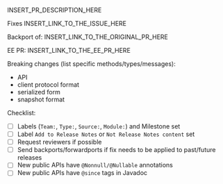 <!--
Contributing to Hazelcast and looking for a challenge? Why don't you check out our open positions?

https://hazelcast.bamboohr.com/hiring/jobs
-->

INSERT_PR_DESCRIPTION_HERE

Fixes INSERT_LINK_TO_THE_ISSUE_HERE

Backport of: INSERT_LINK_TO_THE_ORIGINAL_PR_HERE

EE PR: INSERT_LINK_TO_THE_EE_PR_HERE

Breaking changes (list specific methods/types/messages):
* API
* client protocol format
* serialized form
* snapshot format

Checklist:
- [ ] Labels (`Team:`, `Type:`, `Source:`, `Module:`) and Milestone set
- [ ] Label `Add to Release Notes` or `Not Release Notes content` set
- [ ] Request reviewers if possible
- [ ] Send backports/forwardports if fix needs to be applied to past/future releases
- [ ] New public APIs have `@Nonnull/@Nullable` annotations
- [ ] New public APIs have `@since` tags in Javadoc
